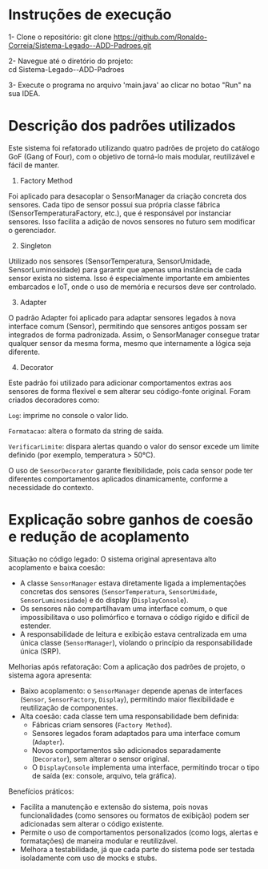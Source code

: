 # Instruções de execução

1- Clone o repositório:
   git clone https://github.com/Ronaldo-Correia/Sistema-Legado--ADD-Padroes.git

2- Navegue até o diretório do projeto:    
   cd Sistema-Legado--ADD-Padroes

3- Execute o programa no arquivo 'main.java' ao clicar no botao "Run" na sua IDEA.


# Descrição dos padrões utilizados

Este sistema foi refatorado utilizando quatro padrões de projeto do catálogo GoF (Gang of Four), com o objetivo de torná-lo mais modular, reutilizável e fácil de manter.

1. Factory Method

Foi aplicado para desacoplar o SensorManager da criação concreta dos sensores.
Cada tipo de sensor possui sua própria classe fábrica (SensorTemperaturaFactory, etc.), que é responsável por instanciar sensores.
Isso facilita a adição de novos sensores no futuro sem modificar o gerenciador.

2. Singleton

Utilizado nos sensores (SensorTemperatura, SensorUmidade, SensorLuminosidade) para garantir que apenas uma instância de cada sensor exista no sistema.
Isso é especialmente importante em ambientes embarcados e IoT, onde o uso de memória e recursos deve ser controlado.

3. Adapter

O padrão Adapter foi aplicado para adaptar sensores legados à nova interface comum (Sensor), permitindo que sensores antigos possam ser integrados de forma padronizada.
Assim, o SensorManager consegue tratar qualquer sensor da mesma forma, mesmo que internamente a lógica seja diferente.

4. Decorator

Este padrão foi utilizado para adicionar comportamentos extras aos sensores de forma flexível e sem alterar seu código-fonte original.
Foram criados decoradores como:

`Log`: imprime no console o valor lido.

`Formatacao`: altera o formato da string de saída.

`VerificarLimite`: dispara alertas quando o valor do sensor excede um limite definido (por exemplo, temperatura > 50°C).

O uso de `SensorDecorator` garante flexibilidade, pois cada sensor pode ter diferentes comportamentos aplicados dinamicamente, conforme a necessidade do contexto.


# Explicação sobre ganhos de coesão e redução de acoplamento

Situação no código legado:
O sistema original apresentava alto acoplamento e baixa coesão:
- A classe `SensorManager` estava diretamente ligada a implementações concretas dos sensores (`SensorTemperatura`, `SensorUmidade`, `SensorLuminosidade`) e do display (`DisplayConsole`).
- Os sensores não compartilhavam uma interface comum, o que impossibilitava o uso polimórfico e tornava o código rígido e difícil de estender.
- A responsabilidade de leitura e exibição estava centralizada em uma única classe (`SensorManager`), violando o princípio da responsabilidade única (SRP).

Melhorias após refatoração:
Com a aplicação dos padrões de projeto, o sistema agora apresenta:
- Baixo acoplamento: o `SensorManager` depende apenas de interfaces (`Sensor`, `SensorFactory`, `Display`), permitindo maior flexibilidade e reutilização de componentes.
- Alta coesão: cada classe tem uma responsabilidade bem definida:
  - Fábricas criam sensores (`Factory Method`).
  - Sensores legados foram adaptados para uma interface comum (`Adapter`).
  - Novos comportamentos são adicionados separadamente (`Decorator`), sem alterar o sensor original.
  - O `DisplayConsole` implementa uma interface, permitindo trocar o tipo de saída (ex: console, arquivo, tela gráfica).

Benefícios práticos:
- Facilita a manutenção e extensão do sistema, pois novas funcionalidades (como sensores ou formatos de exibição) podem ser adicionadas sem alterar o código existente.
- Permite o uso de comportamentos personalizados (como logs, alertas e formatações) de maneira modular e reutilizável.
- Melhora a testabilidade, já que cada parte do sistema pode ser testada isoladamente com uso de mocks e stubs.